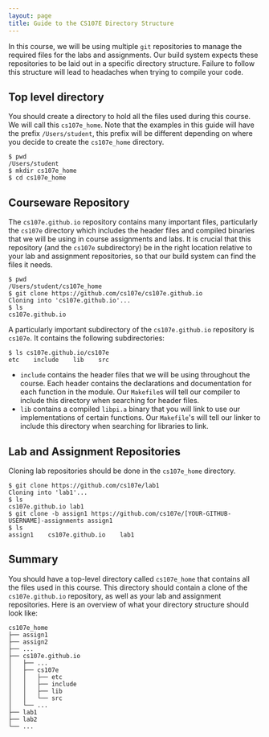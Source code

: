 ```yaml
---
layout: page
title: Guide to the CS107E Directory Structure
---
```


In this course, we will be using multiple `git` repositories to manage the
required files for the labs and assignments.  Our build system expects these
repositories to be laid out in a specific directory structure. Failure to
follow this structure will lead to headaches when trying to compile your code.

## Top level directory
You should create a directory to hold all the files used during this course.
We will call this `cs107e_home`. Note that the examples in this guide will
have the prefix `/Users/student`, this prefix will be different depending on
where you decide to create the `cs107e_home` directory.

```
$ pwd
/Users/student
$ mkdir cs107e_home
$ cd cs107e_home
```

## Courseware Repository
The `cs107e.github.io` repository contains many important files, particularly
the `cs107e` directory which includes the header files and compiled binaries
that we will be using in course assignments and labs.  It is crucial that this
repository (and the `cs107e` subdirectory) be in the right location relative to
your lab and assignment repositories, so that our build system can find the
files it needs.

```
$ pwd
/Users/student/cs107e_home
$ git clone https://github.com/cs107e/cs107e.github.io
Cloning into 'cs107e.github.io'...
$ ls
cs107e.github.io
```

A particularly important subdirectory of the `cs107e.github.io` repository is
`cs107e`. It contains the following subdirectories:

```
$ ls cs107e.github.io/cs107e
etc    include    lib    src
```

* `include` contains the header files that we will be using throughout the
  course. Each header contains the declarations and documentation for each
  function in the module.  Our `Makefile`s will tell our compiler to include
  this directory when searching for header files.
* `lib` contains a compiled `libpi.a` binary that you will link to use our
  implementations of certain functions.  Our `Makefile`'s will tell our linker
  to include this directory when searching for libraries to link.



## Lab and Assignment Repositories
Cloning lab repositories should be done in the `cs107e_home` directory.

```
$ git clone https://github.com/cs107e/lab1
Cloning into 'lab1'...
$ ls
cs107e.github.io lab1
$ git clone -b assign1 https://github.com/cs107e/[YOUR-GITHUB-USERNAME]-assignments assign1
$ ls
assign1    cs107e.github.io    lab1
```

## Summary
You should have a top-level directory called `cs107e_home` that contains all
the files used in this course.  This directory should contain a clone of the
`cs107e.github.io` repository, as well as your lab and assignment repositories.
Here is an overview of what your directory structure should look like:

```
cs107e_home
├── assign1
├── assign2
├── ...
├── cs107e.github.io
│   ├── ...
│   ├── cs107e
│   │   ├── etc
│   │   ├── include
│   │   ├── lib
│   │   └── src
│   └── ...
├── lab1
├── lab2
└── ...
```
